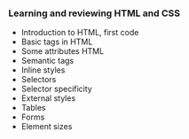 ### Learning and reviewing HTML and CSS

- Introduction to HTML, first code
- Basic tags in HTML
- Some attributes HTML
- Semantic tags
- Inline styles
- Selectors
- Selector specificity
- External styles
- Tables
- Forms
- Element sizes